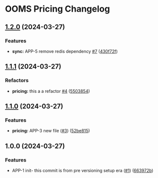 # OOMS Pricing Changelog

## [1.2.0](https://github.com/tanayagarflyr/toy-pricing/compare/pricing-v1.1.1...pricing-v1.2.0) (2024-03-27)


### Features

* **sync:** APP-5 remove redis dependency [#7](https://github.com/tanayagarflyr/toy-pricing/issues/7) ([430f72f](https://github.com/tanayagarflyr/toy-pricing/commit/430f72f2d7d7c3d6b867565c19a175956cdfcdca))

## [1.1.1](https://github.com/tanayagarflyr/toy-pricing/compare/pricing-v1.1.0...pricing-v1.1.1) (2024-03-27)


### Refactors

* **pricing:** this a a refactor [#4](https://github.com/tanayagarflyr/toy-pricing/issues/4) ([5503854](https://github.com/tanayagarflyr/toy-pricing/commit/550385458f715b0efffb11cc403101583b6930ab))

## [1.1.0](https://github.com/tanayagarflyr/toy-pricing/compare/pricing-v1.0.0...pricing-v1.1.0) (2024-03-27)


### Features

* **pricing:** APP-3 new file ([#3](https://github.com/tanayagarflyr/toy-pricing/issues/3)) ([52be815](https://github.com/tanayagarflyr/toy-pricing/commit/52be815275559d9aec8a96a592dd6d888ce43f71))

## 1.0.0 (2024-03-27)


### Features

* APP-1 init- this commit is from pre versioning setup era ([#1](https://github.com/tanayagarflyr/toy-pricing/issues/1)) ([663972b](https://github.com/tanayagarflyr/toy-pricing/commit/663972b0289dd024582249a0bd184a89590ccd17))
